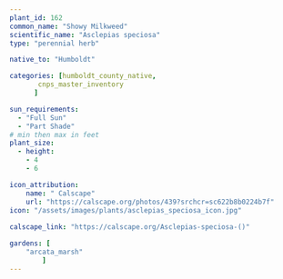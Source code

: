 ```yaml
---
plant_id: 162 
common_name: "Showy Milkweed"
scientific_name: "Asclepias speciosa"
type: "perennial herb"

native_to: "Humboldt"

categories: [humboldt_county_native,
       cnps_master_inventory
      ]

sun_requirements:
  - "Full Sun"
  - "Part Shade"
# min then max in feet
plant_size:
  - height: 
    - 4 
    - 6

icon_attribution: 
    name: " Calscape"
    url: "https://calscape.org/photos/439?srchcr=sc622b8b0224b7f"
icon: "/assets/images/plants/asclepias_speciosa_icon.jpg"
 
calscape_link: "https://calscape.org/Asclepias-speciosa-()"

gardens: [
    "arcata_marsh" 
        ]
---
```








